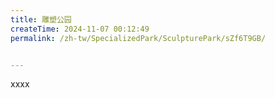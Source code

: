 ```yaml
---
title: 雕塑公园
createTime: 2024-11-07 00:12:49
permalink: /zh-tw/SpecializedPark/SculpturePark/sZf6T9GB/


---
```


xxxx